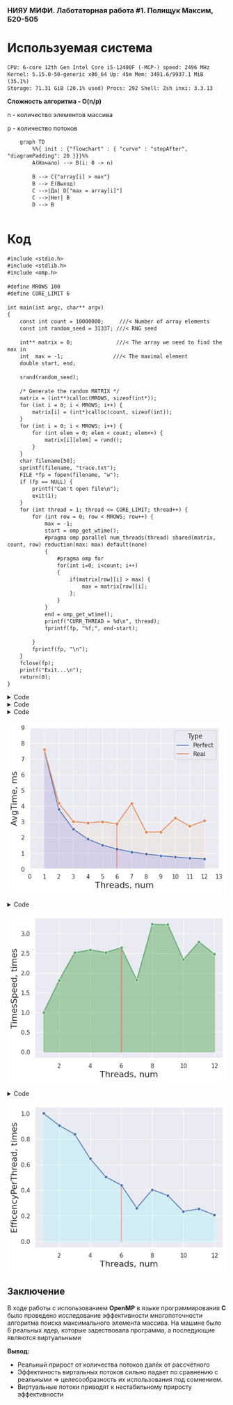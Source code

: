 ### НИЯУ МИФИ. Лаботаторная работа #1. Полищук Максим, Б20-505

# Используемая система

```
CPU: 6-core 12th Gen Intel Core i5-12400F (-MCP-) speed: 2496 MHz
Kernel: 5.15.0-50-generic x86_64 Up: 45m Mem: 3491.6/9937.1 MiB (35.1%)
Storage: 71.31 GiB (20.1% used) Procs: 292 Shell: Zsh inxi: 3.3.13

```

**Сложность алгоритма - O(n/p)**

n - количество элементов массива

p - количество потоков

```mermaid
    graph TD
        %%{ init : {"flowchart" : { "curve" : "stepAfter", "diagramPadding": 20 }}}%%
        A(Начало) --> B(i: 0 -> n)
        
        B --> C{"array[i] > max"}
        B --> E(Выход)
        C -->|Да| D["max = array[i]"]
        C -->|Нет| B
        D --> B
       
```

# Код
```
#include <stdio.h>
#include <stdlib.h>
#include <omp.h>

#define MROWS 100
#define CORE_LIMIT 6

int main(int argc, char** argv)
{
    const int count = 10000000;     ///< Number of array elements
    const int random_seed = 31337; ///< RNG seed

    int** matrix = 0;              ///< The array we need to find the max in
    int  max = -1;                ///< The maximal element
    double start, end;

    srand(random_seed);

    /* Generate the random MATRIX */
    matrix = (int**)calloc(MROWS, sizeof(int*));
    for (int i = 0; i < MROWS; i++) {
        matrix[i] = (int*)calloc(count, sizeof(int));
    }
    for (int i = 0; i < MROWS; i++) {
        for (int elem = 0; elem < count; elem++) {
            matrix[i][elem] = rand();
        }
    }
    char filename[50];
    sprintf(filename, "trace.txt");
    FILE *fp = fopen(filename, "w");
    if (fp == NULL) {
        printf("Can't open file\n");
        exit(1);
    }
    for (int thread = 1; thread <= CORE_LIMIT; thread++) {
        for (int row = 0; row < MROWS; row++) {
            max = -1;
            start = omp_get_wtime();
            #pragma omp parallel num_threads(thread) shared(matrix, count, row) reduction(max: max) default(none)
            {
                #pragma omp for
                for(int i=0; i<count; i++)
                {
                    if(matrix[row][i] > max) { 
                        max = matrix[row][i]; 
                    };
                }
            }
            end = omp_get_wtime();
            printf("CURR_THREAD = %d\n", thread);
            fprintf(fp, "%f;", end-start);
            
        }
        fprintf(fp, "\n");
    }
    fclose(fp);
    printf("Exit...\n");
    return(0);
}
```


<details>
  <summary>Code</summary>

    ```python
    # import matplotlib.pyplot as plt
    import seaborn as sns
    import pandas as pd
    sns.set_theme(style="darkgrid")

    dataset = []
    with open("trace.txt", "r") as f:
        for _ in range(6):
            line = list(map(float, f.readline().split(";")))
            dataset.append(line)
            
    for i in range(len(dataset)):
        line = dataset[i]
        line.sort()
        line = line[10:-10]
        dataset[i] = line
    ```
</details>

<details>
  <summary>Code</summary>

    ```python

    data = []
    for i, line in enumerate(dataset):
        data.append([i+1, (sum(line)/len(line))*1000, "Real"])
    saved = data.copy()
    data1 = data
    data_df = pd.DataFrame(data, columns=["Threads", "AvgTime", "Type"])
    for i in range(1, len(data1)): 
        data1[i] = [data1[i][0], data1[0][1] / data1[i][0], "Perfect"]
    data1[0][2] = "Perfect"
    # pdf = pd.DataFrame(data1, columns=["Threads", "AvgTime"])
    data1 = pd.DataFrame(data1, columns=["Threads", "AvgTime", "Type"])
    all_data = pd.concat([data1, data_df])
    ```

</details>

<details>
  <summary>Code</summary>

    ```python
    {
        "tags": [
            "hide-input",
        ]
    }
    p = sns.lineplot(x="Threads", y="AvgTime", hue="Type", marker="o", data=all_data)
    p.set_xlabel("Threads, num", fontsize = 16)
    p.set_ylabel("AvgTime, ms", fontsize = 16)
    l1 = p.lines[0]

    x1 = l1.get_xydata()[:, 0]
    y1 = l1.get_xydata()[:, 1]

    p.fill_between(x1, y1, color="blue", alpha=0.1)
    l2 = p.lines[1]

    x2 = l2.get_xydata()[:, 0]
    y2 = l2.get_xydata()[:, 1]

    p.fill_between(x2, y2, color="orange", alpha=0.05)
    p.margins(x=0, y=0)
    _ = p.set_xticks(range(0, 8))
    _ = p.set_xticklabels(['0', '1', '2', '3', '4', '5', '6', '7'])
    _ = p.set_yticks(range(0, 10))
    _ = p.set_yticklabels(['0', '1', '2', '3', '4', '5', '6', '7', '8', '9'])
    ```
</details>

    
![png](imgs/output_6_0.png)
    


<details>
  <summary>Code</summary>

    ```python
    {
        "tags": [
            "hide-input",
        ]
    }
    accceleration = [0] * 6
    for i in range(0, len(accceleration)):
        accceleration[i] = [saved[i][0], saved[0][1]/saved[i][1]]
    a_df = pd.DataFrame(accceleration, columns=["Threads", "TimesSpeed"])
    p = sns.lineplot(x="Threads", y="TimesSpeed", marker="o", data=a_df, color='g')
    p.set_xlabel("Threads, num", fontsize = 16)
    p.set_ylabel("TimesSpeed, times", fontsize = 16)
    l1 = p.lines[0]

    x1 = l1.get_xydata()[:, 0]
    y1 = l1.get_xydata()[:, 1]

    _ = p.fill_between(x1, y1, color="green", alpha=0.3)
    ```
</details>

    
![png](imgs/output_7_0.png)
    


<details>
  <summary>Code</summary>

    ```python
    {
        "tags": [
            "hide-input",
        ]
    }
    per_thread = [0] * 6
    for i in range(0, len(per_thread)):
        per_thread[i] = [accceleration[i][0], accceleration[i][1]/accceleration[i][0]]
    thr_df = pd.DataFrame(per_thread, columns=["Threads", "EfficencyPerThread"])
    p = sns.lineplot(x="Threads", y="EfficencyPerThread", marker="o", data=thr_df, color='b')
    p.set_xlabel("Threads, num", fontsize = 16)
    p.set_ylabel("EfficencyPerThread, times", fontsize = 16)
    l1 = p.lines[0]

    x1 = l1.get_xydata()[:, 0]
    y1 = l1.get_xydata()[:, 1]

    _ = p.fill_between(x1, y1, color="cyan", alpha=0.1)
    ```
</details>

    
![png](imgs/output_8_0.png)

## Заключение

В ходе работы с использованием **OpenMP** в языке программирования **C** было проведено исследование эффективности многопоточности алгоритма поиска максимального элемента массива.
На машине было 6 реальных ядер, которые задествовала программа, а последующие являются виртуальными

**Вывод:**
- Реальный прирост от количества потоков далёк от рассчётного
- Эффектиность виртальных потоков сильно падает по сравнению с реальными => целесообразность их использования под сомнением.
- Виртуальные потоки приводят к нестабильному приросту эффективности